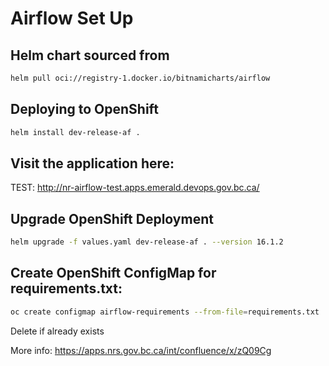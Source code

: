 # Airflow Set Up

## Helm chart sourced from
```sh
helm pull oci://registry-1.docker.io/bitnamicharts/airflow
```

## Deploying to OpenShift
```sh
helm install dev-release-af .
```

## Visit the application here:
TEST: http://nr-airflow-test.apps.emerald.devops.gov.bc.ca/

## Upgrade OpenShift Deployment
```sh 
helm upgrade -f values.yaml dev-release-af . --version 16.1.2  
```

## Create OpenShift ConfigMap for requirements.txt: 
```sh
oc create configmap airflow-requirements --from-file=requirements.txt
```
Delete if already exists


More info: https://apps.nrs.gov.bc.ca/int/confluence/x/zQ09Cg

